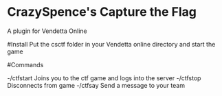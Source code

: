 # CrazySpence's Capture the Flag

A plugin for Vendetta Online

#Install
Put the csctf folder in your Vendetta online directory and start the game

#Commands

-/ctfstart Joins you to the ctf game and logs into the server
-/ctfstop  Disconnects from game
-/ctfsay   Send a message to your team
